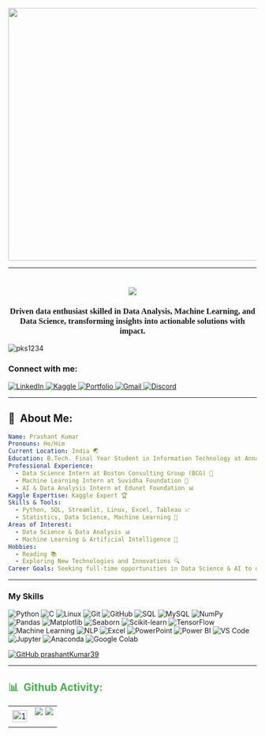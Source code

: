 <p align="center">
  <img width="2048" height="512" alt="Gemini_Generated_Image_2t9r4s2t9r4s2t9r" src="https://github.com/user-attachments/assets/b10ce118-f6e9-4a1f-b9a3-19a733e62f03" />
</p>
<!-- <img width="2048" height="512" alt="Gemini_Generated_Image_2t9r4s2t9r4s2t9r" src="https://github.com/user-attachments/assets/b10ce118-f6e9-4a1f-b9a3-19a733e62f03" /> -->

--- 
<!-- Welcome Section -->
<h1 align="center">
  <img src="https://readme-typing-svg.herokuapp.com?font=Pacifico&color=FF6347&size=25&center=true&vCenter=true&lines=✨+PRASHANT+KUMAR+✨">
</h1>


<h3 align="center" style="font-family: 'Times New Roman', Times, serif;">
  Driven data enthusiast skilled in Data Analysis, Machine Learning, and Data Science, transforming insights into actionable solutions with impact.
  <span style="font-weight: bold;"></span>
</h3>




<p align="left"> <img src="https://komarev.com/ghpvc/?username=pks1234&label=Profile%20views&color=0e75b6&style=flat" alt="pks1234" /> </p>

<h3>Connect with me:</h3>
<p align="left">
  <a href="https://www.linkedin.com/in/prashant-kumar-ai/" target="_blank">
    <img src="https://img.shields.io/badge/LinkedIn-0A66C2?style=for-the-badge&logo=linkedin&logoColor=white" alt="LinkedIn"/>
  </a>
  <a href="https://www.kaggle.com/prashantkumaryt" target="_blank">
    <img src="https://img.shields.io/badge/Kaggle-20BEFF?style=for-the-badge&logo=kaggle&logoColor=white" alt="Kaggle"/>
  </a>
  <a href="https://prashantkumar39.github.io/Prashant-kumar/" target="_blank">
    <img src="https://img.shields.io/badge/Portfolio-1E90FF?style=for-the-badge&logo=&logoColor=white" alt="Portfolio"/>
  </a>
  <a href="mailto:prashantkumaryt53@gmail.com" target="_blank">
    <img src="https://img.shields.io/badge/Gmail-D14836?style=for-the-badge&logo=gmail&logoColor=white" alt="Gmail"/>
  </a>
  <a href="#" target="_blank">
    <img src="https://img.shields.io/badge/Discord-5865F2?style=for-the-badge&logo=discord&logoColor=white" alt="Discord"/>
  </a>
</p>

 ---  
 
<h2> 🌈 &nbsp;About Me:</h2>

```yaml
Name: Prashant Kumar
Pronouns: He/Him
Current Location: India 🌏
Education: B.Tech. Final Year Student in Information Technology at Anna University 🎓
Professional Experience:
  - Data Science Intern at Boston Consulting Group (BCG) 💼
  - Machine Learning Intern at Suvidha Foundation 🤖
  - AI & Data Analysis Intern at Edunet Foundation 📊
Kaggle Expertise: Kaggle Expert 🏆
Skills & Tools:
  - Python, SQL, Streamlit, Linux, Excel, Tableau 📈
  - Statistics, Data Science, Machine Learning 🤖
Areas of Interest:
  - Data Science & Data Analysis 📊
  - Machine Learning & Artificial Intelligence 🤖
Hobbies:
  - Reading 📚
  - Exploring New Technologies and Innovations 🔍
Career Goals: Seeking full-time opportunities in Data Science & AI to drive innovation and deliver impactful solutions 🌟
```

--- 
### My Skills

<p align="left">
  <img src="https://img.shields.io/badge/Python-3776AB?style=for-the-badge&logo=python&logoColor=white" alt="Python"/>
  <img src="https://img.shields.io/badge/C-A8B9CC?style=for-the-badge&logo=c&logoColor=black" alt="C"/>
  <img src="https://img.shields.io/badge/Linux-FCC624?style=for-the-badge&logo=linux&logoColor=black" alt="Linux"/>
  <img src="https://img.shields.io/badge/Git-F05032?style=for-the-badge&logo=git&logoColor=white" alt="Git"/>
  <img src="https://img.shields.io/badge/GitHub-181717?style=for-the-badge&logo=github&logoColor=white" alt="GitHub"/>
  <img src="https://img.shields.io/badge/SQL-4479A1?style=for-the-badge&logo=MySQL&logoColor=white" alt="SQL"/>
  <img src="https://img.shields.io/badge/MySQL-4479A1?style=for-the-badge&logo=mysql&logoColor=white" alt="MySQL"/>
  <img src="https://img.shields.io/badge/NumPy-013243?style=for-the-badge&logo=numpy&logoColor=white" alt="NumPy"/>
  <img src="https://img.shields.io/badge/Pandas-150458?style=for-the-badge&logo=pandas&logoColor=white" alt="Pandas"/>
  <img src="https://img.shields.io/badge/Matplotlib-3776AB?style=for-the-badge&logo=matplotlib&logoColor=white" alt="Matplotlib"/>
  <img src="https://img.shields.io/badge/Seaborn-38B1B1?style=for-the-badge&logoColor=white" alt="Seaborn"/>
  <img src="https://img.shields.io/badge/scikit--learn-F7931E?style=for-the-badge&logo=scikit-learn&logoColor=white" alt="Scikit-learn"/>
  <img src="https://img.shields.io/badge/TensorFlow-FF6F00?style=for-the-badge&logo=tensorflow&logoColor=white" alt="TensorFlow"/>
  <img src="https://img.shields.io/badge/Machine_Learning-5A5A5A?style=for-the-badge" alt="Machine Learning"/>
  <img src="https://img.shields.io/badge/NLP-7849B8?style=for-the-badge" alt="NLP"/>
  <img src="https://img.shields.io/badge/Microsoft_Excel-217346?style=for-the-badge&logo=microsoft-excel&logoColor=white" alt="Excel"/>
  <img src="https://img.shields.io/badge/Microsoft_PowerPoint-B7472A?style=for-the-badge&logo=microsoft-powerpoint&logoColor=white" alt="PowerPoint"/>
  <img src="https://img.shields.io/badge/Power_BI-F2C811?style=for-the-badge&logo=power-bi&logoColor=black" alt="Power BI"/>
  <img src="https://img.shields.io/badge/VS_Code-007ACC?style=for-the-badge&logo=visual-studio-code&logoColor=white" alt="VS Code"/>
  <img src="https://img.shields.io/badge/Jupyter-F37626?style=for-the-badge&logo=Jupyter&logoColor=white" alt="Jupyter"/>
  <img src="https://img.shields.io/badge/Anaconda-44A833?style=for-the-badge&logo=anaconda&logoColor=white" alt="Anaconda"/>
  <img src="https://img.shields.io/badge/Colab-F9AB00?style=for-the-badge&logo=googlecolab&logoColor=black" alt="Google Colab"/>
</p>


<p align="left">
  <a href="https://github.com/prashantKumar39">
    <img src="https://img.shields.io/github/followers/prashantKumar39?label=Follow&style=social" alt="GitHub prashantKumar39" />
  </a>
</p>


---

<h2 style="color: #4CAF50;"> 📊 &nbsp;Github Activity:</h2>
<table>
  <tr>
    <td><img src="https://github-readme-stats.vercel.app/api?username=PrashantKumar39&theme=light&show_icons=true" display=block width="100%" height="auto" alt="1"></td>
    <td><img src="https://github-readme-stats.vercel.app/api/top-langs/</td>
  </tr>
</table>


<p align="left">
  <img src="https://capsule-render.vercel.app/api?type=waving&color=gradient&height=100&section=footer"/>
</p>


